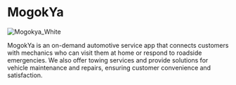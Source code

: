 # MogokYa

![Mogokya_White](https://github.com/HareIsHere/MogokYa/assets/106960377/920a234f-4392-4a31-907f-96a505408b21)

MogokYa is an on-demand automotive service app that connects customers with mechanics who can visit them at home or respond to roadside emergencies. We also offer towing services and provide solutions for vehicle maintenance and repairs, ensuring customer convenience and satisfaction.

